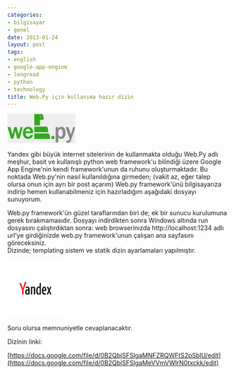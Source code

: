 ```yaml
---
categories:
- bilgisayar
- genel
date: 2013-01-24
layout: post
tags:
- english
- google-app-engine
- longread
- python
- technology
title: Web.Py için kullanıma hazır dizin
---
```


[![](/images/ce938-webpy.gif)](https://suatatan.wordpress.com/wp-content/uploads/2013/01/ce938-webpy.gif)

Yandex gibi büyük internet sitelerinin de kullanmakta olduğu Web.Py adlı meşhur, basit ve kullanışlı python web framework'u bilindiği üzere Google App Engine'nin kendi framework'unun da ruhunu oluşturmaktadır. Bu noktada Web.py'nin nasıl kullanıldığına girmeden; (vakit az, eğer talep olursa onun için ayrı bir post açarım) Web.py framework'ünü bilgisayarıza indirip hemen kullanabilmeniz için hazırladığım aşağıdaki dosyayı sunuyorum.

Web.py framework'ün güzel taraflarından biri de; ek bir sunucu kurulumuna gerek bırakmamasıdır. Dosyayı indirdikten sonra Windows altında run dosyasını çalıştırdıktan sonra: web browserinızda http://localhost:1234 adlı url'ye girdiğinizde web.py framework'unun çalışan ana sayfasını göreceksiniz.  
Dizinde; templating sistem ve statik dizin ayarlamaları yapılmıştır.

  

[![](/images/9c84a-yandex_logo.jpg)](https://suatatan.wordpress.com/wp-content/uploads/2013/01/9c84a-yandex_logo.jpg)

Soru olursa memnuniyetle cevaplanacaktır.

  

Dizinin linki:

[https://docs.google.com/file/d/0B2QbjSFSlgaMNFZRQWFtS2pSblU/edit](https://docs.google.com/file/d/0B2QbjSFSlgaMeVVmVWlrN0txckk/edit)
